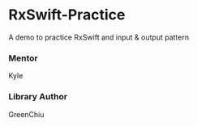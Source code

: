# RxSwift-Practice
A demo to practice RxSwift and input & output pattern

### Mentor
Kyle

### Library Author
GreenChiu
